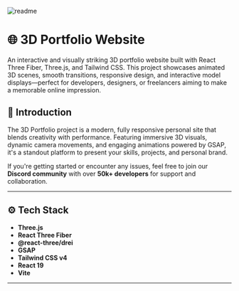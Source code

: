 
![readme](https://github.com/user-attachments/assets/744a3c91-225c-4c67-bb45-eceffcbcdd4e)

# 🌐 3D Portfolio Website

An interactive and visually striking 3D portfolio website built with React Three Fiber, Three.js, and Tailwind CSS. This project showcases animated 3D scenes, smooth transitions, responsive design, and interactive model displays—perfect for developers, designers, or freelancers aiming to make a memorable online impression.

## 🤖 Introduction

The 3D Portfolio project is a modern, fully responsive personal site that blends creativity with performance. Featuring immersive 3D visuals, dynamic camera movements, and engaging animations powered by GSAP, it's a standout platform to present your skills, projects, and personal brand.

If you're getting started or encounter any issues, feel free to join our **Discord community** with over **50k+ developers** for support and collaboration.

---

## ⚙️ Tech Stack

- **Three.js**
- **React Three Fiber**
- **@react-three/drei**
- **GSAP**
- **Tailwind CSS v4**
- **React 19**
- **Vite**

---

